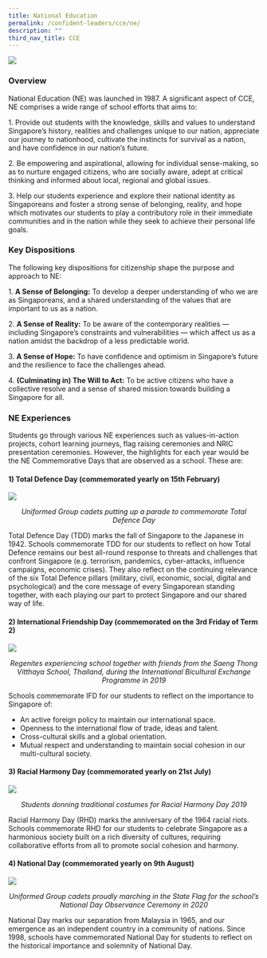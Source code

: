 ```yaml
---
title: National Education
permalink: /confident-leaders/cce/ne/
description: ""
third_nav_title: CCE
---
```

![](/images/National%20Education/National-Education-2021.png)

### **Overview**
National Education (NE) was launched in 1987. A significant aspect of CCE, NE comprises a wide range of school efforts that aims to:

1\. Provide out students with the knowledge, skills and values to understand Singapore’s history, realities and challenges unique to our nation, appreciate our journey to nationhood, cultivate the instincts for survival as a nation, and have confidence in our nation’s future.

2\. Be empowering and aspirational, allowing for individual sense-making, so as to nurture engaged citizens, who are socially aware, adept at critical thinking and informed about local, regional and global issues.

3\. Help our students experience and explore their national identity as Singaporeans and foster a strong sense of belonging, reality, and hope which motivates our students to play a contributory role in their immediate communities and in the nation while they seek to achieve their personal life goals.

### **Key Dispositions**

The following key dispositions for citizenship shape the purpose and approach to NE:

1\. **A Sense of Belonging:** To develop a deeper understanding of who we are as Singaporeans, and a shared understanding of the values that are important to us as a nation.

2\. **A Sense of Reality:** To be aware of the contemporary realities — including Singapore’s constraints and vulnerabilities — which affect us as a nation amidst the backdrop of a less predictable world.

3\. **A Sense of Hope:** To have confidence and optimism in Singapore’s future and the resilience to face the challenges ahead.

4\. **(Culminating in) The Will to Act:** To be active citizens who have a collective resolve and a sense of shared mission towards building a Singapore for all.

### **NE Experiences**

Students go through various NE experiences such as values-in-action projects, cohort learning journeys, flag raising ceremonies and NRIC presentation ceremonies. However, the highlights for each year would be the NE Commemorative Days that are observed as a school. These are:

#### 1) Total Defence Day (commemorated yearly on 15th February)

![](/images/National%20Education/uniform-groups_total-defense-day-2021.jpg)
<center><i>Uniformed Group cadets putting up a parade to commemorate Total Defence Day</i></center>

Total Defence Day (TDD) marks the fall of Singapore to the Japanese in 1942. Schools commemorate TDD for our students to reflect on how Total Defence remains our best all-round response to threats and challenges that confront Singapore (e.g. terrorism, pandemics, cyber-attacks, influence campaigns, economic crises). They also reflect on the continuing relevance of the six Total Defence pillars (military, civil, economic, social, digital and psychological) and the core message of every Singaporean standing together, with each playing our part to protect Singapore and our shared way of life.

#### 2) International Friendship Day (commemorated on the 3rd Friday of Term 2)

![](/images/National%20Education/international-bilateral-exchange-programme-2019-1152x1536.jpg)
<center><i>Regenites experiencing school together with friends from the Saeng Thong Vitthaya School, Thailand, during the International Bicultural Exchange Programme in 2019</i></center>

Schools commemorate IFD for our students to reflect on the importance to Singapore of:

* An active foreign policy to maintain our international space.  
* Openness to the international flow of trade, ideas and talent.  
* Cross-cultural skills and a global orientation.  
* Mutual respect and understanding to maintain social cohesion in our multi-cultural society.

#### 3) Racial Harmony Day (commemorated yearly on 21st July)

![](/images/National%20Education/racial-harmony-day-2019.jpg)
<center><i>Students donning traditional costumes for Racial Harmony Day 2019</i></center>

Racial Harmony Day (RHD) marks the anniversary of the 1964 racial riots. Schools commemorate RHD for our students to celebrate Singapore as a harmonious society built on a rich diversity of cultures, requiring collaborative efforts from all to promote social cohesion and harmony.

#### 4) National Day (commemorated yearly on 9th August)

![](/images/National%20Education/regent-uniform-group-cadets-w-state-flag.jpg)
<center><i>Uniformed Group cadets proudly marching in the State Flag for the school’s National Day Observance Ceremony in 2020</i></center>

National Day marks our separation from Malaysia in 1965, and our emergence as an independent country in a community of nations. Since 1998, schools have commemorated National Day for students to reflect on the historical importance and solemnity of National Day.